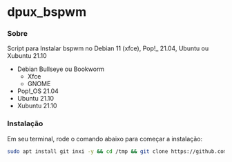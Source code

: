 # dpux_bspwm

### Sobre

Script para Instalar bspwm no Debian 11 (xfce), Pop!_ 21.04, Ubuntu ou Xubuntu 21.10
* Debian Bullseye ou Bookworm
  * Xfce
  * GNOME
* Pop!_OS 21.04
* Ubuntu 21.10
* Xubuntu 21.10

### Instalação
Em seu terminal, rode o comando abaixo para começar a instalação:

```bash
sudo apt install git inxi -y && cd /tmp && git clone https://github.com/thespation/dpux_bspwm && chmod 755 dpux_bspwm/* -R && cd dpux_bspwm/ && ./instalar.sh
```

##
